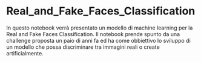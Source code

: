 # Real_and_Fake_Faces_Classification
In questo notebook verrà presentato un modello di machine learning per la Real and Fake Faces Classification. Il notebook prende spunto da una challenge proposta un paio di anni fa ed ha come obbiettivo lo sviluppo di un modello che possa discriminare tra immagini reali o create artificialmente. 
